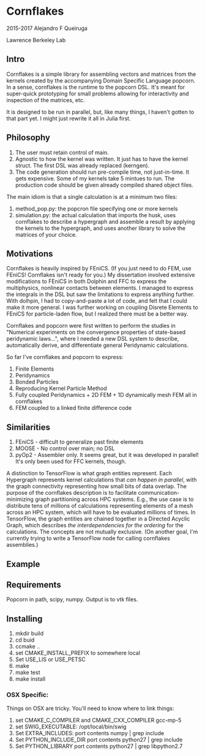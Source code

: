 Cornflakes
==========

2015-2017 Alejandro F Queiruga

Lawrence Berkeley Lab

Intro
-----

Cornflakes is a simple library for assembling
vectors and matrices from the kernels created by the accompanying
Domain Specific Language popcorn. In a sense, cornflakes
is the runtime to the popcorn DSL. 
It's meant for super-quick prototyping for small problems
allowing for interactivity and inspection of the matrices,
etc.

It is designed to be run in parallel, but, like many things,
I haven't gotten to that part yet. I might just rewrite it 
all in Julia first.

Philosophy
----------

1. The user must retain control of main.
2. Agnostic to how the kernel was written. It just has to have 
the kernel struct. The first DSL was already replaced (kerngen).
3. The code generation should run pre-compile time, not just-in-time.
It gets expensive. Some of my kernels take 5 mintues to run. The 
production code should be given already compiled shared object files.

The main idiom is that a single calculation  is at a minimum two files:  

1. method\_pop.py: the popcron file specifying one or more kernels
2. simulation.py: the actual calculation that imports the husk,
uses cornflakes to describe a hypergraph and assemble a result by
applying the kernels to the hypergraph, and uses another library
to solve the matrices of your choice.

Motivations
-----------

Cornflakes is heavily inspired by FEniCS. (If you just need to do FEM, use FEniCS! 
Cornflakes isn't ready for you.) My dissertation involved extensive modifications 
to FEniCS in both Dolphin and FFC to express the multiphysics, nonlinear contacts 
between elements. I managed to express the integrals in the DSL but saw the limitations
to express anything further. With dolhpin, I had to copy-and-paste a lot of code, and 
felt that I could make it more general.
I was further working on coupling Disrete Elements to FEniCS for particle-laden flow,
but I realized there must be a better way.

Cornflakes and popcorn were first written to perform the studies in 
"Numerical experiments on the convergence properties of state-based peridynamic laws...",
where I needed a new DSL system to describe, automatically derive, and differentiate 
general Peridynamic calculations. 

So far I've cornflakes and popcorn to express:

1. Finite Elements
1. Peridynamics
1. Bonded Particles
1. Reproducing Kernel Particle Method
1. Fully coupled Peridynamics + 2D FEM + 1D dynamically mesh FEM all in cornflakes
1. FEM coupled to a linked finite difference code


Similarities
------------

1. FEniCS - difficult to generalize past finite elements
1. MOOSE - No control over main; no DSL
1. pyOp2 - Assembler only. It seems great, but it was developed in parallel! It's only been used for FFC kernels, though.


A distinction to TensorFlow is what graph entities represent. Each Hypergraph represents
kernel calculations that _can happen in parallel_, with the graph connectivity representing
how small bits of data overlap. The purpose of the cornflakes description is to facilitate 
communication-minimizing graph partitioning across HPC systems. E.g., the use case is to 
distribute tens of millions of calculations representing elements of a mesh across an HPC system,
which will have to be evaluated millions of times. In TensorFlow, the graph entities are chained 
together in a Directed Acyclic Graph, which describes _the interdependencies for the ordering_ for
the calculations. The concepts are not mutually exclusive. (On another goal, I'm currently
trying to write a TensorFlow node for calling cornflakes assemblies.)



Example
-------


Requirements
------------

Popcorn in path, scipy, numpy. Output is to vtk files.

Installing
--------

1. mkdir build
2. cd buid
3. ccmake ..
4. set CMAKE_INSTALL_PREFIX to somewhere local
5. Set USE_LIS or USE_PETSC
6. make
7. make test
8. make install

### OSX Specific:

Things on OSX are tricky. You'll need to know where to link things:

1. set CMAKE_C_COMPILER and CMAKE_CXX_COMPILER gcc-mp-5
2. set SWIG_EXECUTABLE:
/opt/local/bin/swig 
3. Set EXTRA_INCLUDES:
port contents numpy | grep include
4. Set PYTHON_INCLUDE_DIR
port contents python27 | grep include
5. Set PYTHON_LIBRARY
port contents python27 | grep libpython2.7
